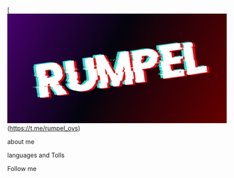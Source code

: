 [![Header](https://github.com/rumpelovs/rumpelovs/blob/main/assets/image.png)(https://t.me/rumpel_ovs)

about me

languages and Tolls

Follow me